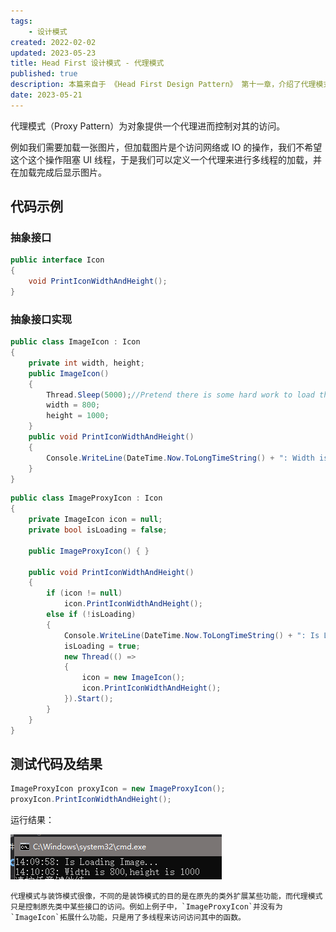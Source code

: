 ```yaml
---
tags:
    - 设计模式
created: 2022-02-02
updated: 2023-05-23
title: Head First 设计模式 - 代理模式
published: true
description: 本篇来自于 《Head First Design Pattern》 第十一章，介绍了代理模式的定义及运用。
date: 2023-05-21
---
```


代理模式（Proxy Pattern）为对象提供一个代理进而控制对其的访问。

例如我们需要加载一张图片，但加载图片是个访问网络或 IO 的操作，我们不希望这个这个操作阻塞 UI 线程，于是我们可以定义一个代理来进行多线程的加载，并在加载完成后显示图片。

## 代码示例

### 抽象接口

```cs 图片接口
public interface Icon
{
    void PrintIconWidthAndHeight();
}
```

### 抽象接口实现

```cs 真实图片类
public class ImageIcon : Icon
{
    private int width, height;
    public ImageIcon()
    {
        Thread.Sleep(5000);//Pretend there is some hard work to load the image
        width = 800;
        height = 1000;
    }
    public void PrintIconWidthAndHeight()
    {
        Console.WriteLine(DateTime.Now.ToLongTimeString() + ": Width is " + width + ",height is " + height);
    }
}
```

```cs 代理图片类
public class ImageProxyIcon : Icon
{
    private ImageIcon icon = null;
    private bool isLoading = false;

    public ImageProxyIcon() { }

    public void PrintIconWidthAndHeight()
    {
        if (icon != null)
            icon.PrintIconWidthAndHeight();
        else if (!isLoading)
        {
            Console.WriteLine(DateTime.Now.ToLongTimeString() + ": Is Loading Image...");
            isLoading = true;
            new Thread(() =>
            {
                icon = new ImageIcon();
                icon.PrintIconWidthAndHeight();
            }).Start();
        }
    }
}
```

## 测试代码及结果

```cs 测试代码
ImageProxyIcon proxyIcon = new ImageProxyIcon();
proxyIcon.PrintIconWidthAndHeight();
```

运行结果：

![代理模式运行结果](/Ch%2011%20the%20Proxy%20Pattern/2019-02-07-14-10-11.png)

```ad-note
代理模式与装饰模式很像，不同的是装饰模式的目的是在原先的类外扩展某些功能，而代理模式只是控制原先类中某些接口的访问。例如上例子中，`ImageProxyIcon`并没有为`ImageIcon`拓展什么功能，只是用了多线程来访问访问其中的函数。
```
